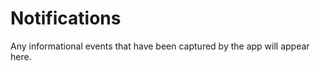 # Notifications

Any informational events that have been captured by the app will appear here.

<div class="autorepl" id="auto_notify"></div>